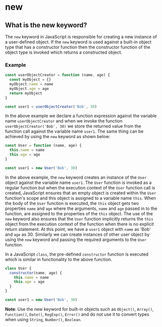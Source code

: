 # new

## What is the new keyword?

The `new` keyword in JavaScript is responsible for creating a new instance of a user-defined object. If the `new` keyword is used against a built-in object type that has a constructor function then the constructor function of the object type is invoked which returns a constructed object.

### Example

```javascript
const userObjectCreator = function (name, age) {
  const myObject = {}
  myObject.name = name
  myObject.age = age
  return myObject
}

const user1 = userObjectCreator('Bob', 30)
```

In the above example we declare a function expression against the variable name `userObjectCreator` and when we invoke the function `userObjectCreator('Bob', 30)` we store the returned value from the function call against the variable name `user1`. The same thing can be achieved by using the `new` keyword as shown below:

```javascript
const User = function (name, age) {
  this.name = name
  this.age = age
}

const user1 = new User('Bob', 30)
```

In the above example, the `new` keyword creates an instance of the `User` object against the variable name `user1`. The `User` function is invoked as a regular function but when the execution context of the `User` function call is created, JavaScript ensures that an empty object is created within the `User` function's scope and this object is assigned to a variable name `this`. When the body of the `User` function is executed, the `this` object gets two properties `name` and `age` where the arguments, `name` and `age` passed in to the function, are assigned to the properties of the `this` object. The use of the `new` keyword also ensures that the `User` function implicitly returns the `this` object from the execution context of the function when there is no explicit return statement. At this point, we have a `user1` object with `name` as 'Bob' and `age` as 30. Similarly we can create instances of other user object by using the `new` keyword and passing the required arguments to the `User` function. 

In a JavaScript `class`, the pre-defined `constructor` function is executed which is similar in functionality to the above function. 

```javascript
class User {
  constructor(name, age) {
    this.name = name
    this.age = age
  }
}

const user1 = new User('Bob', 30)
```

**Note**: Use the new keyword for built-in objects such as `Object()`, `Array()`, `Function()`, `Date()`, `RegExp()`, `Error()` and do not use it to convert types when using `String`, `Number()`, `Boolean`.